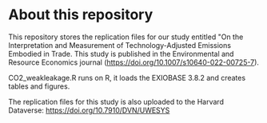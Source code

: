 # About this repository

This repository stores the replication files for our study entitled "On the Interpretation and Measurement of Technology-Adjusted Emissions Embodied in Trade. This study is published in the Environmental and Resource Economics journal (https://doi.org/10.1007/s10640-022-00725-7).

CO2_weakleakage.R runs on R, it loads the EXIOBASE 3.8.2 and creates tables and figures. 

The replication files for this study is also uploaded to the Harvard Dataverse: https://doi.org/10.7910/DVN/UWESYS
